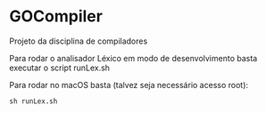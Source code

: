 # GOCompiler
Projeto da disciplina de compiladores

Para rodar o analisador Léxico em modo de desenvolvimento basta executar o script runLex.sh

Para rodar no macOS basta (talvez seja necessário acesso root):

`sh runLex.sh`
